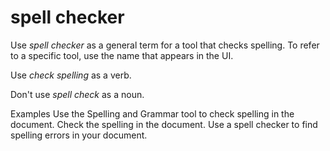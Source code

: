 # spell checker

Use *spell checker* as a general term for a tool that checks spelling. To refer to a specific tool, use the name that appears in the UI. 

Use *check spelling* as a verb. 

Don't use *spell check* as a noun.

Examples
Use the Spelling and Grammar tool to check spelling in the document. 
Check the spelling in the document.
Use a spell checker to find spelling errors in your document. 
